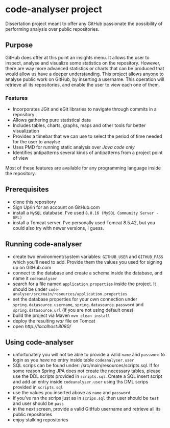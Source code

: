# code-analyser project
Dissertation project meant to offer any GitHub passionate the possibility of performing analysis over public repositories.

## Purpose
GitHub does offer at this point an insights menu. It allows the user to inspect, analyse and visualize some statistics on the
repository. However, there are way more advanced statistics or charts that can be produced that would allow us have a deeper
understanding.
This project allows anyone to analyse public work on GitHub, by inserting a username. This operation will retrieve all its 
repositories, and enable the user to view each one of them.

### Features
- Incorporates JGit and eGit libraries to navigate through commits in a repository
- Allows gathering pure statistical data
- Includes tables, charts, graphs, maps and other tools for better visualization
- Provides a timebar that we can use to select the period of time needed for the user to anaylse
- Uses PMD for running static analysis over *Java code only*
- Identifies antipatterns several kinds of antipatterns from a project point of view

Most of these features are available for any programming language inside the repository.

## Prerequisites

- clone this repository
- Sign Up/In for an account on GitHub.com
- install a `MySQL` database. I've used `8.0.16 (MySQL Community Server - GPL)`
- install a Tomcat server. I've personally used Tomcat 8.5.42, but you could also try with newer versions, I guess.


## Running code-analyser

- create two environment/system variables: `GITHUB_USER` and `GITHUB_PASS` which you'll need to add. Provide them the values
you used for signing up on GitHub.com
- connect to the database and create a schema inside the database, and name it `codeanalyser`
- search for a file named `application.properties` inside the project. It should be under `code-analyser/src/main/resources/application.properties`
- set the database properties for your own connection under `spring.datasource.username`, `spring.datasource.password` and `spring.datasource.url`
(if you are not using default ones)
- build the project via Maven `mvn clean install`
- deploy the resulting *war* file on Tomcat
- open *http://localhost:8080/*

## Using code-analyser

- unfortunately you will not be able to provide a valid `name` and `password` to login as you have no entry inside table `codeanalyser.user`
- SQL scrips can be found under: <project-root>/src/main/resources/scripts.sql. If for some reason Spring JPA does not create the necessary tables,
 please use the DDL scripts provided in `scripts.sql`. Create a SQL insert script and add an entry inside `codeanalyser.user` using ths DML 
 scrips provided in `scripts.sql`
- use the values you inserted above as `name` and `password`
- if you've ran the scrips just as in `scrips.sql` then user should be `test` and user should be `pass`
- in the next screen, provide a valid GitHub username and retrieve all its public repositories
- enjoy stalking repositories


